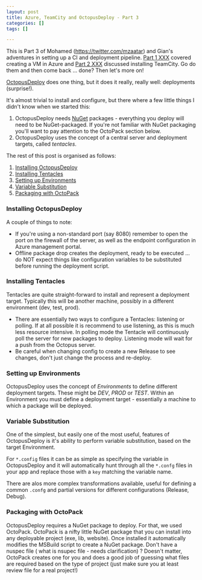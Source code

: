 ```yaml
---
layout: post
title: Azure, TeamCity and OctopusDeploy - Part 3
categories: []
tags: []

---
```


This is Part 3 of Mohamed (https://twitter.com/mzaatar) and Gian's adventures in setting up a CI and deployment pipeline. [Part 1 XXX](TODO) covered creating a VM in Azure and [Part 2 XXX](TODO) discussed installing TeamCity. Go do them and then come back ... done? Then let's more on!

[OctopusDeploy](http://octopus.com) does one thing, but it does it really, really well: deployments (surprise!).

It's almost trivial to install and configure, but there where a few little things I didn't know when we started this:

1. OctopusDeploy needs [NuGet](https://www.nuget.org) packages - everything you deploy will need to be NuGet-packaged. If you're not familiar with NuGet packaging you'll want to pay attention to the OctoPack section below.
2. OctopusDeploy uses the concept of a central server and deployment targets, called _tentacles_.

The rest of this post is organised as follows:

1. [Installing OctopusDeploy](#installing-octopus)
2. [Installing Tentacles](#installing-tentacles)
3. [Setting up Environments](#octopus-setup)
4. [Variable Substitution](#variable-substitution)
5. [Packaging with OctoPack](#octopack)

<a name="installing-octopus"></a>
### Installing OctopusDeploy

A couple of things to note:

* If you're using a non-standard port (say 8080) remember to open the port on the firewall of the server, as well as the endpoint configuration in Azure management portal.
* Offline package drop creates the deployment, ready to be executed ... do NOT expect things like configuration variables to be substituted before running the deployment script.

<a name="installing-tentacles"></a>
### Installing Tentacles

Tentacles are quite straight-forward to install and represent a deployment target. Typically this will be another machine, possibly in a different environment (dev, test, prod).

* There are essentially two ways to configure a Tentacles: listening or polling. If at all possible it is recommend to use listening, as this is much less resource intensive. In polling mode the Tentacle will continuously poll the server for new packages to deploy. Listening mode will wait for a push from the Octopus server.
* Be careful when changing config to create a new Release to see changes, don't just change the process and re-deploy.

<a name="octopus-setup"></a>
### Setting up Environments

OctopusDeploy uses the concept of _Environments_ to define different deployment targets. These might be _DEV_, _PROD_ or _TEST_. Within an Environment you must define a deployment target - essentially a machine to which a package will be deployed.

<a name="Variable Substition"></a>
### Variable Substitution

One of the simplest, but easily one of the most useful, features of OctopusDeploy is it's ability to perform variable substitution, based on the target Environment.

For `*.config` files it can be as simple as specifying the variable in OctopusDeploy and it will automatically hunt through all the `*.confg` files in your app and replace those with a `key` matching the variable name.

There are alos more complex transformations available, useful for defining a common `.confg` and partial versions for different configurations (Release, Debug).

<a name="octopack"></a>
### Packaging with OctoPack

OctopusDeploy requires a NuGet package to deploy. For that, we used OctoPack. OctoPack is a nifty little NuGet package that you can install into any deployable project (exe, lib, website). Once installed it automatically modifies the MSBuild script to create a NuGet package. Don't have a nuspec file ( what is nsupec file - needs clarification) ? Doesn't matter, OctoPack creates one for you and does a good job of guessing what files are required based on the type of project (just make sure you at least review file for a real project!)
